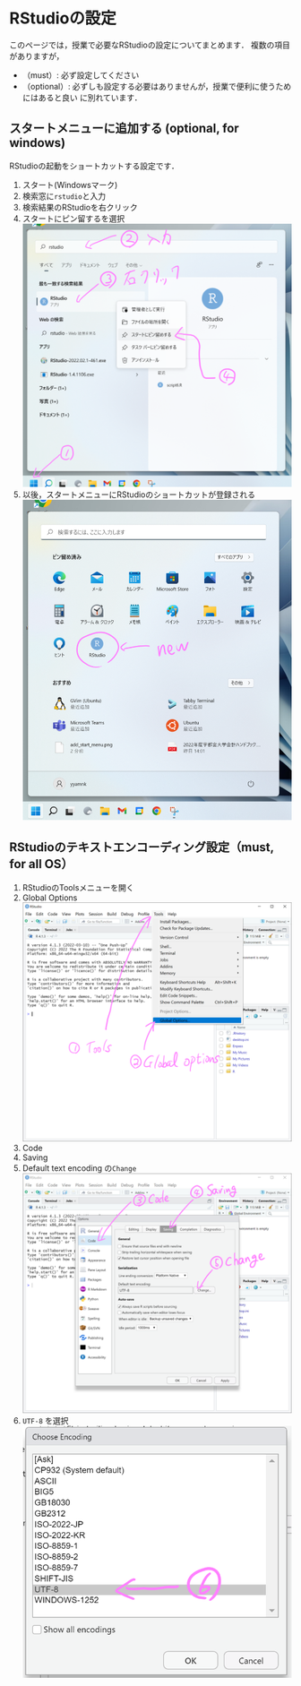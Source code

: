 # RStudioの設定

このページでは，授業で必要なRStudioの設定についてまとめます．
複数の項目がありますが，
- （must）: 必ず設定してください
- （optional）: 必ずしも設定する必要はありませんが，授業で便利に使うためにはあると良い
に別れています．


## スタートメニューに追加する (optional, for windows)

RStudioの起動をショートカットする設定です．

1. スタート(Windowsマーク)
2. 検索窓に`rstudio`と入力
3. 検索結果のRStudioを右クリック
4. スタートにピン留するを選択
    ![](./figs/add_start_menu.png?raw=true)
5. 以後，スタートメニューにRStudioのショートカットが登録される
    ![](./figs/add_start_menu_result.png?raw=true)


## RStudioのテキストエンコーディング設定（must, for all OS）

1. RStudioのToolsメニューを開く
2. Global Options
    ![](./figs/encoding1.png?raw=true)
3. Code
4. Saving
5. Default text encoding の`Change`
    ![](./figs/encoding2.png?raw=true)
6. `UTF-8` を選択
    ![](./figs/encoding3.png?raw=true)
